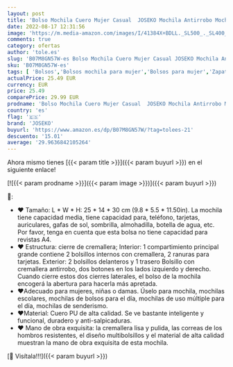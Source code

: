 ```yaml
---
layout: post
title: 'Bolso Mochila Cuero Mujer Casual  JOSEKO Mochila Antirrobo Mochila de Estudiante con Solapa de Cuero Monedero de Mochila Casual para Damas universitarias con Correas Ajustables'
date: 2022-08-17 12:31:56
image: 'https://m.media-amazon.com/images/I/41384X+BDLL._SL500_._SL400_.jpg'
comments: true
category: ofertas
author: 'tole.es'
slug: 'B07M8GN57W-es Bolso Mochila Cuero Mujer Casual JOSEKO Mochila Antirrobo...'
sku: 'B07M8GN57W-es'
tags: [ 'Bolsos','Bolsos mochila para mujer','Bolsos para mujer','Zapatos y complementos','joseko','mochila','🇪🇸', ]
actualPrice: 25.49 EUR
currency: EUR
price: 25.49
comparePrice: 29.99 EUR
prodname: 'Bolso Mochila Cuero Mujer Casual  JOSEKO Mochila Antirrobo Mochila de Estudiante con Solapa de Cuero Monedero de Mochila Casual para Damas universitarias con Correas Ajustables'
country: 'es'
flag: '🇪🇸'
brand: 'JOSEKO'
buyurl: 'https://www.amazon.es/dp/B07M8GN57W/?tag=tolees-21'
descuento: '15.01'
average: '29.9636842105264'
---
```


Ahora mismo tienes [{{< param title >}}]({{< param buyurl >}}) en el siguiente enlace!

[![{{< param prodname >}}]({{< param image >}})]({{< param buyurl >}})

🔎:

- ❤ Tamaño: L * W * H: 25 * 14 * 30 cm (9.8 * 5.5 * 11.50in). La mochila tiene capacidad media, tiene capacidad para, teléfono, tarjetas, auriculares, gafas de sol, sombrilla, almohadilla, botella de agua, etc. Por favor, tenga en cuenta que esta bolsa no tiene capacidad para revistas A4.
- ❤ Estructura: cierre de cremallera; Interior: 1 compartimiento principal grande contiene 2 bolsillos internos con cremallera, 2 ranuras para tarjetas. Exterior: 2 bolsillos delanteros y 1 trasero Bolsillo con cremallera antirrobo, dos botones en los lados izquierdo y derecho. Cuando cierre estos dos cierres laterales, el bolso de la mochila encogerá la abertura para hacerla más apretada.
- ❤Adecuado para mujeres, niñas o damas. Úselo para mochila, mochilas escolares, mochilas de bolsos para el día, mochilas de uso múltiple para el día, mochilas de senderismo.
- ❤Material: Cuero PU de alta calidad. Se ve bastante inteligente y funcional, duradero y anti-salpicaduras.
- ❤ Mano de obra exquisita: la cremallera lisa y pulida, las correas de los hombros resistentes, el diseño multibolsillos y el material de alta calidad muestran la mano de obra exquisita de esta mochila.

[🛒 Visítala!!!]({{< param buyurl >}})
